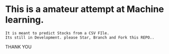 # This is a amateur attempt at Machine learning.
    It is meant to predict Stocks from a CSV FIle.
    Its still in Development. please Star, Branch and Fork this REPO..
THANK YOU
